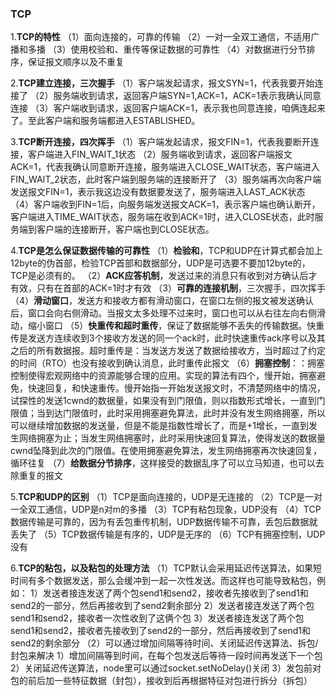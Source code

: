 ### TCP

1.**TCP的特性**
（1）面向连接的，可靠的传输
（2）一对一全双工通信，不适用广播和多播
（3）使用校验和、重传等保证数据的可靠性
（4）对数据进行分节排序，保证报文顺序以及不重复

2.**TCP建立连接，三次握手**
（1）客户端发起请求，报文SYN=1，代表我要开始连接了
（2）服务端收到请求，返回客户端SYN=1,ACK=1，ACK=1表示我确认同意连接
（3）客户端收到请求，返回客户端ACK=1，表示我也同意连接，咱俩连起来了。至此客户端和服务端都进入ESTABLISHED。

3.**TCP断开连接，四次挥手**
（1）客户端发起请求，报文FIN=1，代表我要断开连接，客户端进入FIN_WAIT_1状态
（2）服务端收到请求，返回客户端报文ACK=1，代表我确认同意断开连接，服务端进入CLOSE_WAIT状态，客户端进入FIN_WAIT_2状态，此时客户端到服务端的连接断开了
（3）服务端再次向客户端发送报文FIN=1，表示我这边没有数据要发送了，服务端进入LAST_ACK状态
（4）客户端收到FIN=1后，向服务端发送报文ACK=1，表示客户端也确认断开，客户端进入TIME_WAIT状态，服务端在收到ACK=1时，进入CLOSE状态，此时服务端到客户端的连接断开，客户端也到CLOSE状态。

4.**TCP是怎么保证数据传输的可靠性**
（1）**检验和**，TCP和UDP在计算式都会加上12byte的伪首部，检验TCP首部和数据部分，UDP是可选要不要加12byte的，TCP是必须有的。
（2）**ACK应答机制**，发送过来的消息只有收到对方确认后才有效，只有在首部的ACK=1时才有效
（3）**可靠的连接机制**，三次握手，四次挥手
（4）**滑动窗口**，发送方和接收方都有滑动窗口，在窗口左侧的报文被发送确认后，窗口会向右侧滑动。当报文太多处理不过来时，窗口也可以从右往左向右侧滑动，缩小窗口
（5）**快重传和超时重传**，保证了数据能够不丢失的传输数据。快重传是发送方连续收到3个接收方发送的同一个ack时，此时快速重传ack序号以及其之后的所有数据报。超时重传是：当发送方发送了数据给接收方，当时超过了约定的时间（RTO）也没有接收到确认消息，此时重传此报文
（6）**拥塞控制**：：拥塞控制使得宏观网络中的资源能够合理的应用。实现的算法有四个，慢开始，拥塞避免，快速回复，和快速重传。慢开始指一开始发送报文时，不清楚网络中的情况，试探性的发送1cwnd的数据量，如果没有到门限值，则以指数形式增长，一直到门限值；当到达门限值时，此时采用拥塞避免算法，此时并没有发生网络拥塞，所以可以继续增加数据的发送量，但是不能是指数性增长了，而是+1增长，一直到发生网络拥塞为止；当发生网络拥塞时，此时采用快速回复算法，使得发送的数据量cwnd坠降到此次的门限值。在使用拥塞避免算法，发生网络拥塞再次快速回复，循环往复
（7）**给数据分节排序**，这样接受的数据乱序了可以立马知道，也可以去除重复的报文

5.**TCP和UDP的区别**
（1）TCP是面向连接的，UDP是无连接的
（2）TCP是一对一全双工通信，UDP是n对m的多播
（3）TCP有粘包现象，UDP没有
（4）TCP数据传输是可靠的，因为有丢包重传机制，UDP数据传输不可靠，丢包后数据就丢失了
（5）TCP数据传输是有序的，UDP是无序的
（6）TCP有拥塞控制，UDP没有

6.**TCP的粘包，以及粘包的处理方法**
（1）TCP默认会采用延迟传送算法，如果短时间有多个数据发送，那么会缓冲到一起一次性发送。而这样也可能导致粘包，例如：
    1）发送者接连发送了两个包send1和send2，接收者先接收到了send1和send2的一部分，然后再接收到了send2剩余部分
    2）发送者接连发送了两个包send1和send2，接收者一次性收到了这俩个包
    3）发送者接连发送了两个包send1和send2，接收者先接收到了send2的一部分，然后再接收到了send1和send2的剩余部分
（2）可以通过增加间隔等待时间、关闭延迟传送算法、拆包/封包来解决
    1）增加间隔等到时间，在每个包发送后等待一段时间再发送下一个包
    2）关闭延迟传送算法，node里可以通过socket.setNoDelay()关闭
    3）发包前对包的前后加一些特征数据（封包），接收到后再根据特征对包进行拆分（拆包）